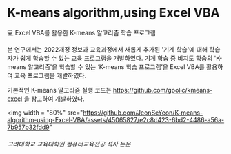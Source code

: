 # K-means algorithm,using Excel VBA

💻 Excel VBA를 활용한 K-means 알고리즘 학습 프로그램

본 연구에서는 2022개정 정보과 교육과정에서 새롭게 추가된 '기계 학습'에 대해 학습자가 쉽게 학습할 수 있는 교육 프로그램을 개발하였다. 기계 학습 중 비지도 학습의 'K-means 알고리즘'을 학습할 수 있는 ‘K-means 학습 프로그램’을 Excel VBA를 활용하여 교육 프로그램을 개발하였다.

기본적인 K-means 알고리즘 실행 코드는 https://github.com/gpolic/kmeans-excel 을 참고하여 개발하였다.

<img width = "80%" src="https://github.com/JeonSeYeon/K-means-algorithm-using-Excel-VBA/assets/45065827/e2c8d423-6bd2-4486-a56a-7b957b32fdd9"


###### 고려대학교 교육대학원 컴퓨터교육전공 석사 논문

